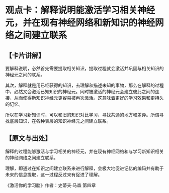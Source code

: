 
# 观点卡：解释说明能激活学习相关神经元，并在现有神经网络和新知识的神经网络之间建立联系

## 【卡片讲解】

要解释说明，必然首先需要提取相关知识，提取过程就会激活并巩固与相关知识的神经元之间的联系。

其次，解释就是用已经获得的知识，去理解和描述未知的事物，那么在解释的过程中，必然又会激活已知知识的神经元。同时被激活的神经元会建立彼此之间的连接，从而使得新知识神经元更容易被再次激活。这意味着更好的学习效果和更持久的记忆。

所以在学习新知识时，可以和旧的知识对比学习，寻找共通的地方和差异。所谓寻找底层知识，在各种表层的知识神经元之间建立联系。

## 【原文与出处】

解释的过程能够激活与学习相关的神经元，并在现有神经网络和与学习新知识相关的神经网络之间建立联系。

理解，即通过在知识之间建立联系来进行解释，会极大地促进记忆的编码并有助于未来的信息提取，这一过程反过来有促进了理解。

《激活你的学习脑》作者：史蒂夫·马森 第四章
